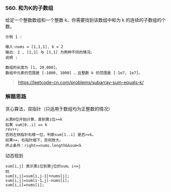 ### 560. 和为K的子数组
给定一个整数数组和一个整数 k，你需要找到该数组中和为 k 的连续的子数组的个数。
```
示例 1 :

输入:nums = [1,1,1], k = 2
输出: 2 , [1,1] 与 [1,1] 为两种不同的情况。
说明 :

数组的长度为 [1, 20,000]。
数组中元素的范围是 [-1000, 1000] ，且整数 k 的范围是 [-1e7, 1e7]。
```
> https://leetcode-cn.com/problems/subarray-sum-equals-k/
### 解题思路
贪心算法，双指针（只适用于数组均为正整数的情况）
```
从第0位开始计算，直到第i位>=k
如果 sum[0..i] == k
res++;
否则左侧指针右移一位，判断sum[1..i] 是否>=k。
如果>=，右指针缩下，否则放大。
终止条件：right==nums.length&&sum<k
```
动态规划
```
sum[i,j] 表示第i位到第j位的sum。i<=j
则 
sum[i,j]=sum[i,j-1]+nums[j];
sum[i,j]=sum[i-1,j]-nums[i];
sum[i,i]=nums[i];
```